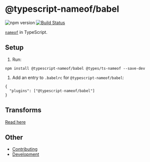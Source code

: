 ﻿# @typescript-nameof/babel

![npm version](https://img.shields.io/npm/v/@typescript-nameof/babel)
[![Build Status](https://ci.nuth.ch/api/badges/typescript-nameof/nameof/status.svg)](https://ci.nuth.ch/typescript-nameof/nameof)

[`nameof`](https://msdn.microsoft.com/en-us/library/dn986596.aspx) in TypeScript.

## Setup

1. Run:

```
npm install @typescript-nameof/babel @types/ts-nameof --save-dev
```

1. Add an entry to `.babelrc` for `@typescript-nameof/babel`:

```
{
  "plugins": ["@typescript-nameof/babel"]
}
```

## Transforms

[Read here](https://github.com/typescript-nameof/nameof/blob/master/README.md)

## Other

- [Contributing](https://github.com/typescript-nameof/nameof/blob/master/CONTRIBUTING.md)
- [Development](https://github.com/typescript-nameof/nameof/blob/master/DEVELOPMENT.md)
